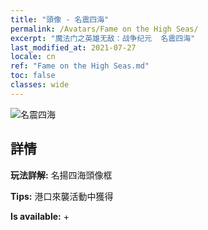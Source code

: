 ```yaml
---
title: "頭像 - 名震四海"
permalink: /Avatars/Fame on the High Seas/
excerpt: "魔法门之英雄无敌：战争纪元  名震四海"
last_modified_at: 2021-07-27
locale: cn
ref: "Fame on the High Seas.md"
toc: false
classes: wide
---
```

 ![名震四海](/images/a/avatarFrame_201.png)

## 詳情

 **玩法詳解:** 名揚四海頭像框 

 **Tips:** 港口來襲活動中獲得 

 **Is available:**  + 

